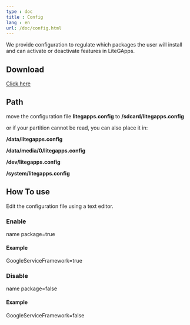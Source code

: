 ```yaml
---
type : doc
title : Config
lang : en
url: /doc/config.html
---
```




We provide configuration to regulate which packages the user will install and can activate or deactivate features in LiteGApps.
## Download 

[Click here](/download.html)

## Path
move the configuration file **litegapps.config** to **/sdcard/litegapps.config**

or if your partition cannot be read, you can also place it in:

**/data/litegapps.config**

**/data/media/0/litegapps.config**

**/dev/litegapps.config**

**/system/litegapps.config**

## How To use
Edit the configuration file using a text editor.

### Enable
name package=true

#### Example
GoogleServiceFramework=true



### Disable
name package=false

#### Example
GoogleServiceFramework=false




